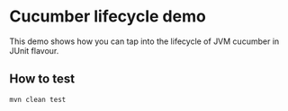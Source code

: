 # Cucumber lifecycle demo

This demo shows how you can tap into the lifecycle of JVM cucumber in JUnit flavour.

## How to test

```console
mvn clean test
```

